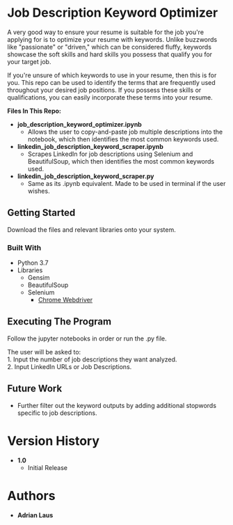 # Job Description Keyword Optimizer

A very good way to ensure your resume is suitable for the job you're applying for is to optimize your resume with keywords. Unlike buzzwords like "passionate" or "driven," which can be considered fluffy, keywords showcase the soft skills and hard skills you possess that qualify you for your target job.

If you're unsure of which keywords to use in your resume, then this is for you. This repo can be used to identify the terms that are frequently used throughout your desired job positions. If you possess these skills or qualifications, you can easily incorporate these terms into your resume.

**Files In This Repo:**  

- **job_description_keyword_optimizer.ipynb**
	- Allows the user to copy-and-paste job multiple descriptions into the notebook, which then identifies the most common keywords used.
- **linkedin_job_description_keyword_scraper.ipynb**
	- Scrapes LinkedIn for job descriptions using Selenium and BeautifulSoup, which then identifies the most common keywords used.
- **linkedin_job_description_keyword_scraper.py**
	- Same as its .ipynb equivalent. Made to be used in terminal if the user wishes.
	
## Getting Started
Download the files and relevant libraries onto your system.  

### Built With
- Python 3.7
- Libraries
	- Gensim
	- BeautifulSoup
	- Selenium
		- [Chrome Webdriver](https://chromedriver.chromium.org/downloads "Chrome Webdriver")

## Executing The Program
Follow the jupyter notebooks in order or run the .py file.

The user will be asked to:  
	1. Input the number of job descriptions they want analyzed.  
	2. Input LinkedIn URLs or Job Descriptions.  

## Future Work
- Further filter out the keyword outputs by adding additional stopwords specific to job descriptions.  

# Version History
- **1.0**
	- Initial Release

# Authors
- **Adrian Laus**